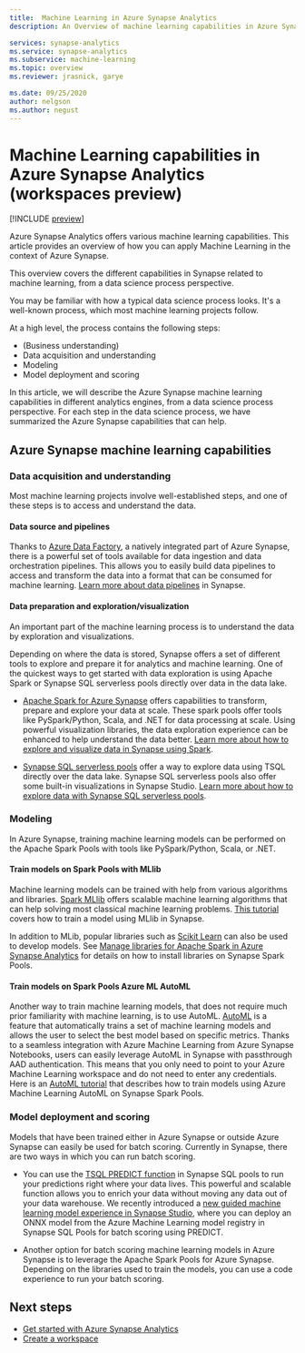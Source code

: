 ```yaml
---
title:  Machine Learning in Azure Synapse Analytics 
description: An Overview of machine learning capabilities in Azure Synapse Analytics.

services: synapse-analytics 
ms.service: synapse-analytics 
ms.subservice: machine-learning
ms.topic: overview 
ms.reviewer: jrasnick, garye

ms.date: 09/25/2020
author: nelgson
ms.author: negust
---
```


# Machine Learning capabilities in Azure Synapse Analytics (workspaces preview)

[!INCLUDE [preview](../includes/note-preview.md)]

Azure Synapse Analytics offers various machine learning capabilities. This article provides an overview of how you can apply Machine Learning in the context of Azure Synapse.

This overview covers the different capabilities in Synapse related to machine learning, from a data science process perspective.

You may be familiar with how a typical data science process looks. It's a well-known process, which most machine learning projects follow.

At a high level, the process contains the following steps:
* (Business understanding)
* Data acquisition and understanding
* Modeling
* Model deployment and scoring

In this article, we will describe the Azure Synapse machine learning capabilities in different analytics engines, from a data science process perspective. For each step in the data science process, we have summarized the Azure Synapse capabilities that can help.

## Azure Synapse machine learning capabilities

### Data acquisition and understanding

Most machine learning projects involve well-established steps, and one of these steps is to access and understand the data.

#### Data source and pipelines

Thanks to [Azure Data Factory](/azure/data-factory/introduction.md), a natively integrated part of Azure Synapse, there is a powerful set of tools available for data ingestion and data orchestration pipelines. This allows you to easily build data pipelines to access and transform the data into a format that can be consumed for machine learning. [Learn more about data pipelines](/azure/data-factory/concepts-pipelines-activities.md?toc=/azure/synapse-analytics/toc.json&bc=/azure/synapse-analytics/breadcrumb/toc.json) in Synapse. 

#### Data preparation and exploration/visualization

An important part of the machine learning process is to understand the data by exploration and visualizations.

Depending on where the data is stored, Synapse offers a set of different tools to explore and prepare it for analytics and machine learning. One of the quickest ways to get started with data exploration is using Apache Spark or Synapse SQL serverless pools directly over data in the data lake.

* [Apache Spark for Azure Synapse](../spark/apache-spark-overview.md) offers capabilities to transform, prepare and explore your data at scale. These spark pools offer tools like PySpark/Python, Scala, and .NET for data processing at scale. Using powerful visualization libraries, the data exploration experience can be enhanced to help understand the data better. [Learn more about how to explore and visualize data in Synapse using Spark](../get-started-analyze-spark.md).

* [Synapse SQL serverless pools](https://docs.microsoft.com/en-us/azure/synapse-analytics/sql/on-demand-workspace-overview) offer a way to explore data using TSQL directly over the data lake. Synapse SQL serverless pools also offer some built-in visualizations in Synapse Studio. [Learn more about how to explore data with Synapse SQL serverless pools](https://docs.microsoft.com/en-us/azure/synapse-analytics/get-started-analyze-sql-on-demand).

### Modeling

In Azure Synapse, training machine learning models can be performed on the Apache Spark Pools with tools like PySpark/Python, Scala, or .NET.

#### Train models on Spark Pools with MLlib

Machine learning models can be trained with help from various algorithms and libraries. [Spark MLlib](http://spark.apache.org/docs/latest/ml-guide.html) offers scalable machine learning algorithms that can help solving most classical machine learning problems. [This tutorial](../spark/apache-spark-machine-learning-mllib-notebook.md) covers how to train a model using MLlib in Synapse.

In addition to MLib, popular libraries such as [Scikit Learn](https://scikit-learn.org/stable/) can also be used to develop models. See [Manage libraries for Apache Spark in Azure Synapse Analytics](../spark/apache-spark-azure-portal-add-libraries.md) for details on how to install libraries on Synapse Spark Pools.

#### Train models on Spark Pools Azure ML AutoML

Another way to train machine learning models, that does not require much prior familiarity with machine learning, is to use AutoML. [AutoML](/azure/machine-learning/concept-automated-mls.md) is a feature that automatically trains a set of machine learning models and allows the user to select the best model based on specific metrics. Thanks to a seamless integration with Azure Machine Learning from Azure Synapse Notebooks, users can easily leverage AutoML in Synapse with passthrough AAD authentication.  This means that you only need to point to your Azure Machine Learning workspace and do not need to enter any credentials. Here is an [AutoML tutorial](../spark/apache-spark-azure-machine-learning-tutorial.md) that describes how to train models using Azure Machine Learning AutoML on Synapse Spark Pools.

### Model deployment and scoring

Models that have been trained either in Azure Synapse or outside Azure Synapse can easily be used for batch scoring. Currently in Synapse, there are two ways in which you can run batch scoring.

* You can use the [TSQL PREDICT function](../sql-data-warehouse/sql-data-warehouse-predict.md) in Synapse SQL pools to run your predictions right where your data lives. This powerful and scalable function allows you to enrich your data without moving any data out of your data warehouse. We recently introduced a [new guided machine learning model experience in Synapse Studio](https://aka.ms/synapse-ml-ui), where you can deploy an ONNX model from the Azure Machine Learning model registry in Synapse SQL Pools for batch scoring using PREDICT.

* Another option for batch scoring machine learning models in Azure Synapse is to leverage the Apache Spark Pools for Azure Synapse. Depending on the libraries used to train the models, you can use a code experience to run your batch scoring.

## Next steps

* [Get started with Azure Synapse Analytics](get-started.md)
* [Create a workspace](quickstart-create-workspace.md)
